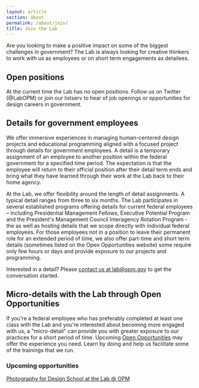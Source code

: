 ```yaml
---
layout: article
section: about
permalink: /about/join/
title: Join the Lab
---
```


Are you looking to make a positive impact on some of the biggest challenges in government? The Lab is always looking for creative thinkers to work with us as employees or on short term engagements as detailees.

## Open positions

At the current time the Lab has no open positions. Follow us on Twitter (@LabOPM) or join our listserv to hear of job openings or opportunities for design careers in government.

## Details for government employees

We offer immersive experiences in managing human-centered design projects and educational programming aligned with a focused project through details for government employees. A detail is a temporary assignment of an employee to another position within the federal government for a specified time period. The expectation is that the employee will return to their official position after their detail term ends and bring what they have learned through their work at the Lab back to their home agency.

At the Lab, we offer flexibility around the length of detail assignments. A typical detail ranges from three to six months. The Lab participates in several established programs offering details for current federal employees  – including Presidential Management Fellows, Executive Potential Program and the President's Management Council Interagency Rotation Program - the as well as hosting details that we scope directly with individual federal employees. For those employees not in a position to leave their permanent role for an extended period of time, we also offer part-time and short term details (sometimes listed on the Open Opportunities website) some require only few hours or days and provide exposure to our projects and programming.

Interested in a detail? Please <a href="mailto:lab@opm.gov?subject=Detail interest">contact us at lab@opm.gov</a> to get the conversation started.

## Micro-details with the Lab through Open Opportunities

If you're a federal employee who has preferably completed at least one class with the Lab and you're interested about becoming more engaged with us, a "micro-detail" can provide you with greater exposure to our practices for a short period of time. Upcoming <a href="https://openopps.usajobs.gov">Open Opportunities</a> may offer the experience you need. Learn by doing and help us facilitate some of the trainings that we run.

### Upcoming opportunities

<a href="https://openopps.usajobs.gov/tasks/923">Photography for Design School at the Lab @ OPM</a>
